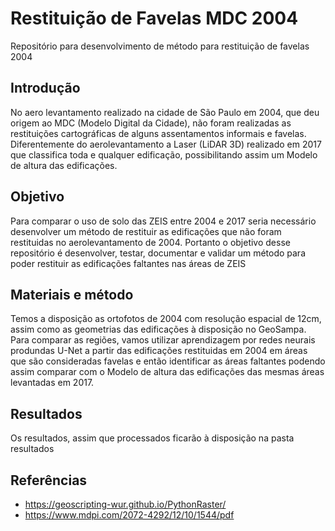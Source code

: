 # Restituição de Favelas MDC 2004

Repositório para desenvolvimento de método para restituição de favelas 2004

## Introdução

No aero levantamento realizado na cidade de São Paulo em 2004, que deu origem ao MDC (Modelo Digital da Cidade), não foram realizadas as restituições cartográficas de alguns assentamentos informais e favelas. Diferentemente do aerolevantamento a Laser (LiDAR 3D) realizado em 2017 que classifica toda e qualquer edificação, possibilitando assim um Modelo de altura das edificações.

## Objetivo

Para comparar o uso de solo das ZEIS entre 2004 e 2017 seria necessário desenvolver um método de restituir as edificações que não foram restituidas no aerolevantamento de 2004. Portanto o objetivo desse repositório é desenvolver, testar, documentar e validar um método para poder restituir as edificações faltantes nas áreas de ZEIS

## Materiais e método

Temos a disposição as ortofotos de 2004 com resolução espacial de 12cm, assim como as geometrias das edificações à disposição no GeoSampa. Para comparar as regiões, vamos utilizar aprendizagem por redes neurais produndas U-Net a partir das edificações restituidas em 2004 em áreas que são consideradas favelas e então identificar as áreas faltantes podendo assim comparar com o Modelo de altura das edificações das mesmas áreas levantadas em 2017.

## Resultados

Os resultados, assim que processados ficarão à disposição na pasta resultados

## Referências

* https://geoscripting-wur.github.io/PythonRaster/
* https://www.mdpi.com/2072-4292/12/10/1544/pdf

